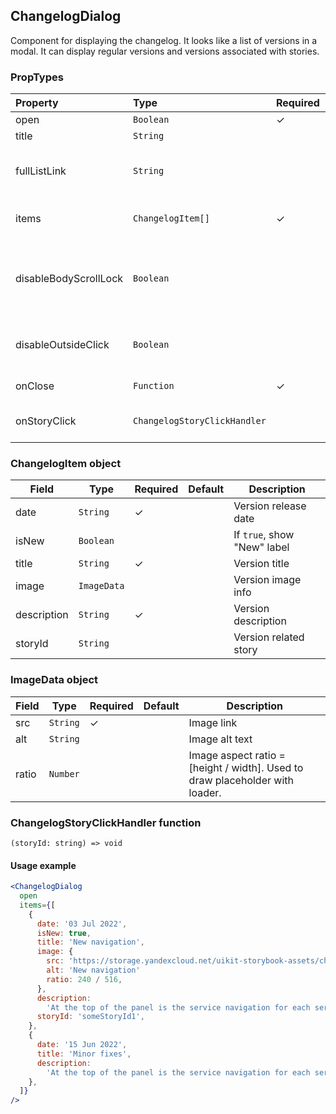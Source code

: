 ## ChangelogDialog

Component for displaying the changelog. It looks like a list of versions in a modal. It can display regular versions and versions associated with stories.

### PropTypes

| Property              | Type                         | Required | Default     | Description                                                     |
| :-------------------- | :--------------------------- | :------- | :---------- | :-------------------------------------------------------------- |
| open                  | `Boolean`                    | ✓        |             | Visibility flag                                                 |
| title                 | `String`                     |          | `Changelog` | Dialog title                                                    |
| fullListLink          | `String`                     |          |             | Link to documentation with full changelog                       |
| items                 | `ChangelogItem[]`            | ✓        |             | List of versions to display                                     |
| disableBodyScrollLock | `Boolean`                    |          | true        | If `true`, window scrolling is disabled when the dialog is open |
| disableOutsideClick   | `Boolean`                    |          |             | If `true`, do not close dialog on click outside                 |
| onClose               | `Function`                   | ✓        |             | Action on close                                                 |
| onStoryClick          | `ChangelogStoryClickHandler` |          |             | Action on click to "View story"                                 |

### ChangelogItem object

| Field       | Type        | Required | Default | Description                 |
| ----------- | ----------- | -------- | ------- | --------------------------- |
| date        | `String`    | ✓        |         | Version release date        |
| isNew       | `Boolean`   |          |         | If `true`, show "New" label |
| title       | `String`    | ✓        |         | Version title               |
| image       | `ImageData` |          |         | Version image info          |
| description | `String`    | ✓        |         | Version description         |
| storyId     | `String`    |          |         | Version related story       |

### ImageData object

| Field | Type     | Required | Default | Description                                                                  |
| ----- | -------- | -------- | ------- | ---------------------------------------------------------------------------- |
| src   | `String` | ✓        |         | Image link                                                                   |
| alt   | `String` |          |         | Image alt text                                                               |
| ratio | `Number` |          |         | Image aspect ratio = [height / width]. Used to draw placeholder with loader. |

### ChangelogStoryClickHandler function

`(storyId: string) => void`

#### Usage example

```jsx harmony
<ChangelogDialog
  open
  items={[
    {
      date: '03 Jul 2022',
      isNew: true,
      title: 'New navigation',
      image: {
        src: 'https://storage.yandexcloud.net/uikit-storybook-assets/changelog-dialog-picture-1.png',
        alt: 'New navigation'
        ratio: 240 / 516,
      },
      description:
        'At the top of the panel is the service navigation for each service. Below are common navigation elements: a component for switching between accounts and organizations, settings, help center, search, notifications, favorites.',
      storyId: 'someStoryId1',
    },
    {
      date: '15 Jun 2022',
      title: 'Minor fixes',
      description:
        'At the top of the panel is the service navigation for each service. Below are common navigation elements: a component for switching between accounts and organizations, settings, help center, search, notifications, favorites.',
    },
  ]}
/>
```
